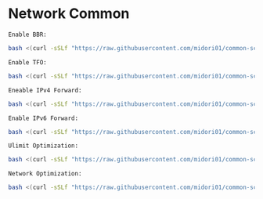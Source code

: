 # Network Common
`Enable BBR:`
```bash
bash <(curl -sSLf "https://raw.githubusercontent.com/midori01/common-scripts/main/network/network.sh") bbr
```
`Enable TFO:`
```bash
bash <(curl -sSLf "https://raw.githubusercontent.com/midori01/common-scripts/main/network/network.sh") tfo
```
`Eneable IPv4 Forward:`
```bash
bash <(curl -sSLf "https://raw.githubusercontent.com/midori01/common-scripts/main/network/network.sh") ipv4fwd
```
`Enable IPv6 Forward:`
```bash
bash <(curl -sSLf "https://raw.githubusercontent.com/midori01/common-scripts/main/network/network.sh") ipv6fwd
```
`Ulimit Optimization:`
```bash
bash <(curl -sSLf "https://raw.githubusercontent.com/midori01/common-scripts/main/network/ulimit.sh")
```
`Network Optimization:`
```bash
bash <(curl -sSLf "https://raw.githubusercontent.com/midori01/common-scripts/main/network/network.sh") network
```

